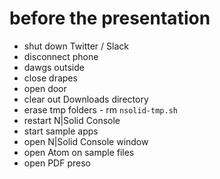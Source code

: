 before the presentation
================================================================================

* shut down Twitter / Slack
* disconnect phone
* dawgs outside
* close drapes
* open door
* clear out Downloads directory
* erase tmp folders - rm `nsolid-tmp.sh`
* restart N|Solid Console
* start sample apps
* open N|Solid Console window
* open Atom on sample files
* open PDF preso
